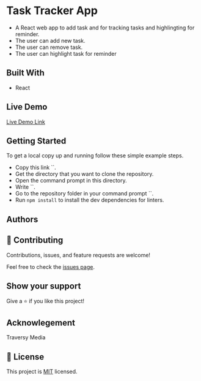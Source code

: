 
# Task Tracker App
- A React web app to add task and for  tracking tasks and highlingting  for reminder. 
- The user can add new task.
- The user can remove task.
- The user can highlight task for reminder


## Built With

- React

## Live Demo

[Live Demo Link]()


## Getting Started

To get a local copy up and running follow these simple example steps.

- Copy this link ``.
- Get the directory that you want to clone the repository.
- Open the command prompt in this directory.
- Write ``.
- Go to the repository folder in your command prompt ``.
- Run `npm install` to install the dev dependencies for linters.


## Authors

## 🤝 Contributing

Contributions, issues, and feature requests are welcome!

Feel free to check the [issues page](../../issues/).

## Show your support

Give a ⭐️ if you like this project!

## Acknowlegement
Traversy Media

## 📝 License

This project is [MIT](./MIT.md) licensed.
